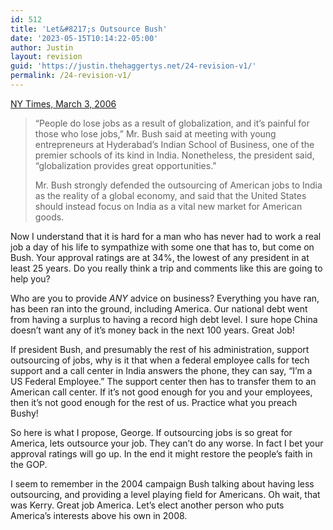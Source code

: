 ```yaml
---
id: 512
title: 'Let&#8217;s Outsource Bush'
date: '2023-05-15T10:14:22-05:00'
author: Justin
layout: revision
guid: 'https://justin.thehaggertys.net/24-revision-v1/'
permalink: /24-revision-v1/
---
```


[NY Times, March 3, 2006](http://www.nytimes.com/2006/03/03/international/asia/03cnd-prexy.html?hp&ex=1141448400&en=14258ae1db1ff295&ei=5094&partner=homepage)

> “People do lose jobs as a result of globalization, and it’s painful for those who lose jobs,” Mr. Bush said at meeting with young entrepreneurs at Hyderabad’s Indian School of Business, one of the premier schools of its kind in India. Nonetheless, the president said, “globalization provides great opportunities.”
> 
> Mr. Bush strongly defended the outsourcing of American jobs to India as the reality of a global economy, and said that the United States should instead focus on India as a vital new market for American goods.

Now I understand that it is hard for a man who has never had to work a real job a day of his life to sympathize with some one that has to, but come on Bush. Your approval ratings are at 34%, the lowest of any president in at least 25 years. Do you really think a trip and comments like this are going to help you?

Who are you to provide *ANY* advice on business? Everything you have ran, has been ran into the ground, including America. Our national debt went from having a surplus to having a record high debt level. I sure hope China doesn’t want any of it’s money back in the next 100 years. Great Job!

If president Bush, and presumably the rest of his administration, support outsourcing of jobs, why is it that when a federal employee calls for tech support and a call center in India answers the phone, they can say, “I’m a US Federal Employee.” The support center then has to transfer them to an American call center. If it’s not good enough for you and your employees, then it’s not good enough for the rest of us. Practice what you preach Bushy!

So here is what I propose, George. If outsourcing jobs is so great for America, lets outsource your job. They can’t do any worse. In fact I bet your approval ratings will go up. In the end it might restore the people’s faith in the GOP.

I seem to remember in the 2004 campaign Bush talking about having less outsourcing, and providing a level playing field for Americans. Oh wait, that was Kerry. Great job America. Let’s elect another person who puts America’s interests above his own in 2008.